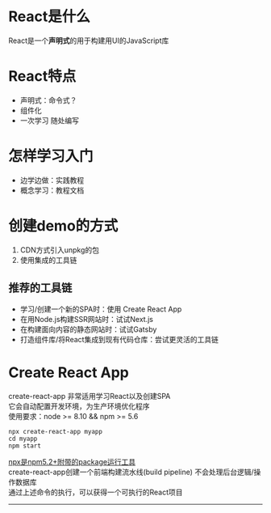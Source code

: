 # React是什么
React是一个**声明式**的用于构建用UI的JavaScript库
# React特点
- 声明式：命令式？
- 组件化
- 一次学习 随处编写
# 怎样学习入门
- 边学边做：实践教程
- 概念学习：教程文档
# 创建demo的方式
1. CDN方式引入unpkg的包
2. 使用集成的工具链
## 推荐的工具链
- 学习/创建一个新的SPA时：使用 Create React App
- 在用Node.js构建SSR网站时：试试Next.js
- 在构建面向内容的静态网站时：试试Gatsby
- 打造组件库/将React集成到现有代码仓库：尝试更灵活的工具链
# Create React App
create-react-app 非常适用学习React以及创建SPA  
它会自动配置开发环境，为生产环境优化程序  
使用要求：node >= 8.10 && npm >= 5.6  
````shell
npx create-react-app myapp
cd myapp
npm start
````
<u>npx是npm5.2+附带的package运行工具</u>  
create-react-app创建一个前端构建流水线(build pipeline) 不会处理后台逻辑/操作数据库  
通过上述命令的执行，可以获得一个可执行的React项目
***
